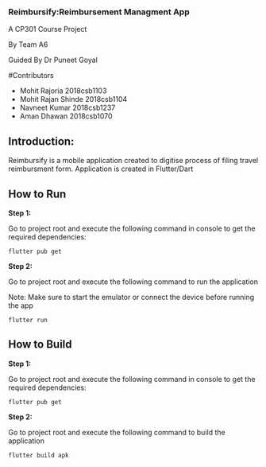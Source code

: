 ### Reimbursify:Reimbursement Managment App
A CP301 Course Project

By Team A6  

Guided By Dr Puneet Goyal

#Contributors
* Mohit Rajoria 2018csb1103
* Mohit Rajan Shinde 2018csb1104
* Navneet Kumar 2018csb1237
* Aman Dhawan 2018csb1070


## Introduction:
Reimbursify is a mobile application created to digitise process of filing travel reimbursment form.
Application is created in Flutter/Dart


## How to Run

**Step 1:**

Go to project root and execute the following command in console to get the required dependencies: 

```
flutter pub get 
```

**Step 2:**

Go to project root and execute the following command to run the application

Note: Make sure to start the emulator or connect the device before running the app

```
flutter run
```

## How to Build

**Step 1:**

Go to project root and execute the following command in console to get the required dependencies: 

```
flutter pub get 
```

**Step 2:**

Go to project root and execute the following command to build the application

```
flutter build apk
```
